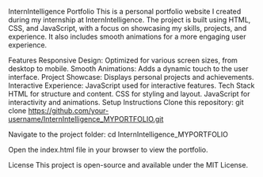 InternIntelligence Portfolio
This is a personal portfolio website I created during my internship at InternIntelligence. The project is built using HTML, CSS, and JavaScript, with a focus on showcasing my skills, projects, and experience. It also includes smooth animations for a more engaging user experience.

Features
Responsive Design: Optimized for various screen sizes, from desktop to mobile.
Smooth Animations: Adds a dynamic touch to the user interface.
Project Showcase: Displays personal projects and achievements.
Interactive Experience: JavaScript used for interactive features.
Tech Stack
HTML for structure and content.
CSS for styling and layout.
JavaScript for interactivity and animations.
Setup Instructions
Clone this repository:
git clone https://github.com/your-username/InternIntelligence_MYPORTFOLIO.git

Navigate to the project folder:
cd InternIntelligence_MYPORTFOLIO

Open the index.html file in your browser to view the portfolio.

License
This project is open-source and available under the MIT License.
